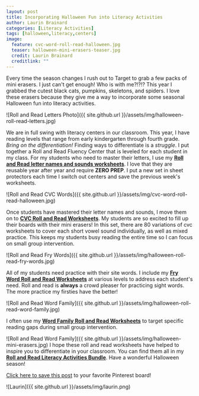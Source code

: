 ```yaml
---
layout: post
title: Incorporating Halloween Fun into Literacy Activities
author: Laurin Brainard
categories: [Literacy Activities]
tags: [halloween,literacy,centers]
image:
  feature: cvc-word-roll-read-halloween.jpg
  teaser: halloween-mini-erasers-teaser.jpg
  credit: Laurin Brainard
  creditlink: ""
---
```

Every time the season changes I rush out to Target to grab a few packs of mini erasers. I just can't get enough! Who is with me?!?!? This year I grabbed the cutest black cats, pumpkins, skeletons, and spiders. I love these erasers because they give me a way to incorporate some seasonal Halloween fun into literacy activities.

![Roll and Read Letters Photo]({{ site.github.url }}/assets/img/halloween-roll-read-letters.jpg)

We are in full swing with literacy centers in our classroom. This year, I have reading levels that range from early kindergarten through fourth grade. *Bring on the differentiation!* Finding ways to differentiate is a *struggle*. I put together a Roll and Read Fluency Center that is leveled for each student in my class. For my students who need to master their letters, I use my [**Roll and Read letter names and sounds worksheets**](http://bit.ly/2hRssXw). I love that they are reusable year after year and require **ZERO PREP**. I put a new set in sheet protectors each time I switch out centers and save the previous week's worksheets. 

![Roll and Read CVC Words]({{ site.github.url }}/assets/img/cvc-word-roll-read-halloween.jpg)

Once students have mastered their letter names and sounds, I move them on to [**CVC Roll and Read Worksheets**](http://bit.ly/2y2ZIkm). My students are so excited to fill up their boards with their mini erasers! In this set, there are 80 variations of cvc worksheets to cover each short vowel sound individually, as well as mixed practice. This keeps my students busy reading the entire time so I can focus on small group intervention. 

![Roll and Read Fry Words]({{ site.github.url }}/assets/img/halloween-roll-read-fry-words.jpg)

All of my students need practice with their site words. I include my [**Fry Word Roll and Read Worksheets**](http://bit.ly/2xlsAAx) at various levels to address each student's need. Roll and read is **always** a crowd pleaser for practicing sight words. The more practice my firsties have the better!

![Roll and Read Word Family]({{ site.github.url }}/assets/img/halloween-roll-read-word-family.jpg)

I often use my [**Word Family Roll and Read Worksheets**](http://bit.ly/2ysz2Ll) to target specific reading gaps during small group intervention. 

![Roll and Read Word Family]({{ site.github.url }}/assets/img/halloween-mini-erasers.jpg)
I hope these roll and read worksheets have helped to inspire you to differentiate in your classroom. You can find them all in my [**Roll and Read Literacy Activities Bundle**](http://bit.ly/2y4euHE). Have a wonderful Halloween season! 

<script async data-uid="06a461b31b" src="https://theprimarybrain.ck.page/06a461b31b/index.js"></script>

[Click here to save this post](https://pin.it/lglSor3) to your favorite Pinterest board!

![Laurin]({{ site.github.url }}/assets/img/laurin.png)